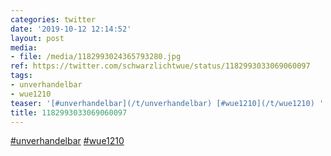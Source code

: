 ```yaml
---
categories: twitter
date: '2019-10-12 12:14:52'
layout: post
media:
- file: /media/1182993024365793280.jpg
ref: https://twitter.com/schwarzlichtwue/status/1182993033069060097
tags:
- unverhandelbar
- wue1210
teaser: '[#unverhandelbar](/t/unverhandelbar) [#wue1210](/t/wue1210) '
title: 1182993033069060097
---
```

[#unverhandelbar](/t/unverhandelbar) [#wue1210](/t/wue1210) 